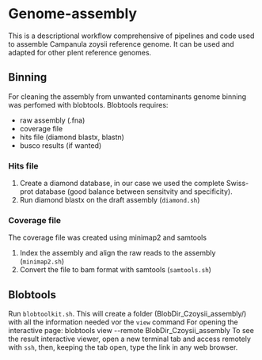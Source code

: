 # Genome-assembly
This is a descriptional workflow comprehensive of pipelines and code used to assemble Campanula zoysii reference genome. It can be used and adapted for other plent reference genomes.
## Binning
For cleaning the assembly from unwanted contaminants genome binning was perfomed with blobtools. 
Blobtools requires: 
- raw assembly (.fna)
- coverage file
- hits file (diamond blastx, blastn)
- busco results (if wanted)

### Hits file
1. Create a diamond database, in our case we used the complete Swiss-prot database (good balance between sensitvity and specificity).
2. Run diamond blastx on the draft assembly (`diamond.sh`)

### Coverage file
The coverage file was created using minimap2 and samtools
1. Index the assembly and align the raw reads to the assembly (`minimap2.sh`)
2. Convert the file to bam format with samtools (`samtools.sh`)

## Blobtools
Run `blobtoolkit.sh`. This will create a folder (BlobDir_Czoysii_assembly/) with all the information needed vor the `view` command
For opening the interactive page:
    blobtools view --remote BlobDir_Czoysii_assembly
To see the result interactive viewer, open a new terminal tab and access remotely with `ssh`, then, keeping the tab open, type the link in any web browser.
